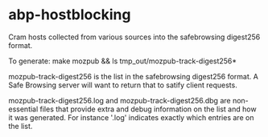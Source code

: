abp-hostblocking
================
Cram hosts collected from various sources into the safebrowsing digest256 format.

To generate: make mozpub && ls tmp_out/mozpub-track-digest256*

mozpub-track-digest256 is the list in the safebrowsing digest256 format. A Safe Browsing server will want to return that to satify client requests.

mozpub-track-digest256.log and mozpub-track-digest256.dbg are non-essential files that provide extra and debug information on the list and how it was generated. For instance '.log' indicates exactly which entries are on the list.
